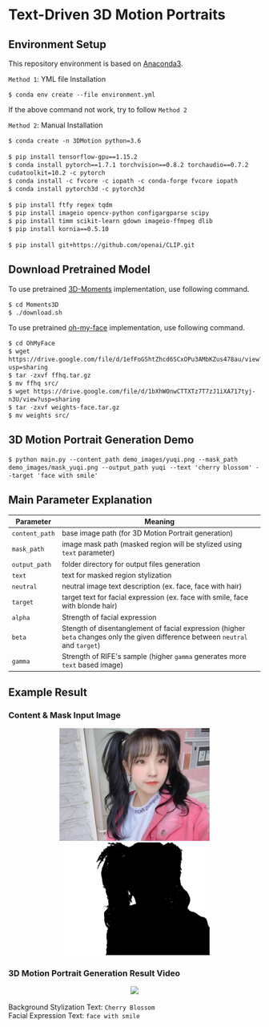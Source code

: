# Text-Driven 3D Motion Portraits

## Environment Setup

This repository environment is based on [Anaconda3](https://www.anaconda.com/products/distribution).

`Method 1`: YML file Installation

```shell
$ conda env create --file environment.yml
```

If the above command not work, try to follow `Method 2`

`Method 2`:  Manual Installation

```shell
$ conda create -n 3DMotion python=3.6

$ pip install tensorflow-gpu==1.15.2
$ conda install pytorch==1.7.1 torchvision==0.8.2 torchaudio==0.7.2 cudatoolkit=10.2 -c pytorch
$ conda install -c fvcore -c iopath -c conda-forge fvcore iopath
$ conda install pytorch3d -c pytorch3d

$ pip install ftfy regex tqdm
$ pip install imageio opencv-python configargparse scipy
$ pip install timm scikit-learn gdown imageio-ffmpeg dlib
$ pip install kornia==0.5.10

$ pip install git+https://github.com/openai/CLIP.git
```

## Download Pretrained Model

To use pretrained [3D-Moments](https://github.com/google-research/3d-moments) implementation, use following command.

```shell
$ cd Moments3D
$ ./download.sh
```

To use pretrained [oh-my-face](https://github.com/P2Oileen/oh-my-face) implementation, use following command.


```shell
$ cd OhMyFace
$ wget https://drive.google.com/file/d/1efFoGShtZhcd6SCxOPu3AMbKZus478au/view?usp=sharing
$ tar -zxvf ffhq.tar.gz
$ mv ffhq src/
$ wget https://drive.google.com/file/d/1bXhWOnwCTTXTz7T7zJ1iXA717tyj-n3U/view?usp=sharing
$ tar -zxvf weights-face.tar.gz
$ mv weights src/
```

## 3D Motion Portrait Generation Demo
```shell
$ python main.py --content_path demo_images/yuqi.png --mask_path demo_images/mask_yuqi.png --output_path yuqi --text 'cherry blossom' --target 'face with smile'
```

## Main Parameter Explanation

| Parameter  | Meaning |
| --- | --- | 
| `content_path`  | base image path (for 3D Motion Portrait generation)  |
| `mask_path`  | image mask path (masked region will be stylized using `text` parameter)  | 
| `output_path` | folder directory for output files generation |
| `text` | text for masked region stylization |
| `neutral` | neutral image text description (ex. face, face with hair) |
| `target` | target text for facial expression (ex. face with smile, face with blonde hair) |
| `alpha` | Strength of facial expression |
| `beta` | Stength of disentanglement of facial expression (higher `beta` changes only the given difference between `neutral` and `target`) |
| `gamma` | Strength of RIFE's sample (higher `gamma` generates more `text` based image) |

## Example Result

### Content & Mask Input Image
<p align="center">
    <img src="demo_images/yuqi.png" width=300>
    <img src="demo_images/mask_yuqi.png" width=300>
</p>

### 3D Motion Portrait Generation Result Video

<p align="center">
    <img src="output_videos/yuqi_zoom_in.gif" width=300>
</p>

Background Stylization Text: `Cherry Blossom`  
Facial Expression Text: `face with smile` 


